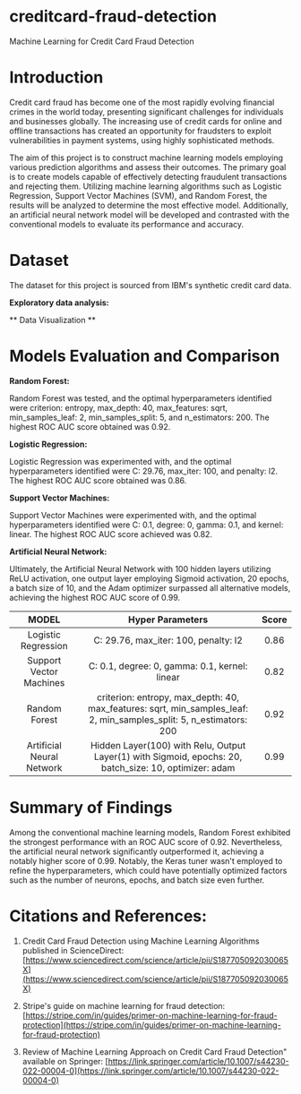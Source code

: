 # creditcard-fraud-detection
Machine Learning for Credit Card Fraud Detection

# Introduction

Credit card fraud has become one of the most rapidly evolving financial crimes in the world today, presenting significant challenges for individuals and businesses globally. The increasing use of credit cards for online and offline transactions has created an opportunity for fraudsters to exploit vulnerabilities in payment systems, using highly sophisticated methods. 

The aim of this project is to construct machine learning models employing various prediction algorithms and assess their outcomes. The primary goal is to create models capable of effectively detecting fraudulent transactions and rejecting them. Utilizing machine learning algorithms such as Logistic Regression, Support Vector Machines (SVM), and Random Forest, the results will be analyzed to determine the most effective model. Additionally, an artificial neural network model will be developed and contrasted with the conventional models to evaluate its performance and accuracy.

# Dataset
The dataset for this project is sourced from IBM's synthetic credit card data. 

**Exploratory data analysis:**

** Data Visualization **



# Models Evaluation and Comparison

**Random Forest:**

Random Forest was tested, and the optimal hyperparameters identified were criterion: entropy, max_depth: 40, max_features: sqrt, min_samples_leaf: 2, min_samples_split: 5, and n_estimators: 200. The highest ROC AUC score obtained was 0.92.

**Logistic Regression:**

Logistic Regression was experimented with, and the optimal hyperparameters identified were C: 29.76, max_iter: 100, and penalty: l2. The highest ROC AUC score obtained was 0.86.

**Support Vector Machines:**

Support Vector Machines were experimented with, and the optimal hyperparameters identified were C: 0.1, degree: 0, gamma: 0.1, and kernel: linear. The highest ROC AUC score achieved was 0.82.

**Artificial Neural Network:**

Ultimately, the Artificial Neural Network with 100 hidden layers utilizing ReLU activation, one output layer employing Sigmoid activation, 20 epochs, a batch size of 10, and the Adam optimizer surpassed all alternative models, achieving the highest ROC AUC score of 0.99.


| MODEL | Hyper Parameters |  Score |
|:---:|:---:|:---:|
| Logistic Regression | C: 29.76, max_iter: 100, penalty: l2 | 0.86 |
| Support Vector Machines | C: 0.1, degree: 0, gamma: 0.1, kernel: linear | 0.82 |
| Random Forest | criterion: entropy, max_depth: 40, max_features: sqrt, min_samples_leaf: 2, min_samples_split: 5, n_estimators: 200 | 0.92 |
| Artificial Neural Network | Hidden Layer(100) with Relu, Output Layer(1) with Sigmoid, epochs: 20, batch_size: 10, optimizer: adam | 0.99 |

# Summary of Findings

Among the conventional machine learning models, Random Forest exhibited the strongest performance with an ROC AUC score of 0.92. Nevertheless, the artificial neural network significantly outperformed it, achieving a notably higher score of 0.99. Notably, the Keras tuner wasn't employed to refine the hyperparameters, which could have potentially optimized factors such as the number of neurons, epochs, and batch size even further.

# Citations and References:
 
 1. Credit Card Fraud Detection using Machine Learning Algorithms published in ScienceDirect: [https://www.sciencedirect.com/science/article/pii/S187705092030065X](https://www.sciencedirect.com/science/article/pii/S187705092030065X)
    
 2. Stripe's guide on machine learning for fraud detection: [https://stripe.com/in/guides/primer-on-machine-learning-for-fraud-protection](https://stripe.com/in/guides/primer-on-machine-learning-for-fraud-protection)
    
 3. Review of Machine Learning Approach on Credit Card Fraud Detection" available on Springer: [https://link.springer.com/article/10.1007/s44230-022-00004-0](https://link.springer.com/article/10.1007/s44230-022-00004-0)
